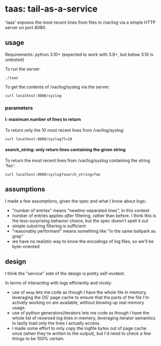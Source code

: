 # taas: tail-as-a-service

'taas' exposes the most recent lines from files in /var/log via a simple HTTP server on port 8080.

## usage

Requirements: python 3.10+ (expected to work with 3.8+, but below 3.10 is untested)

To run the server:

`./taas`

To get the contents of /var/log/syslog via the server:

`curl localhost:8080/syslog`

### parameters

#### l: maximum number of lines to return

To return only the 10 most recent lines from /var/log/syslog:

`curl localhost:8080/syslog?l=10`

#### search_string: only return lines containing the given string

To return the most recent lines from /var/log/syslog containing the string 'foo':

`curl localhost:8080/syslog?search_string=foo`

## assumptions

I made a few assumptions, given the spec and what I know about logs:
 * "number of entries" means "newline-separated lines", in this context
 * number of entries applies *after* filtering, rather than before. I think this is the less-surprising behavior choice, but the spec doesn't spell it out
 * simple substring filtering is sufficient
 * "reasonably performant" means something like "in the same ballpark as grep"
 * we have no realistic way to know the encodings of log files, so we'll be byte-oriented

## design

I think the "service" side of the design is pretty self-evident.

In terms of interacting with logs efficiently and nicely:
 * use of `mmap` lets me code as though I have the whole file in memory, leveraging the OS' page cache to ensure that the parts of the file I'm actively working on are available, without blowing up real memory usage.
 * use of python generators/iterators lets me code as though I have the whole list of reversed log lines in memory, leveraging iterator semantics to lazily load only the lines I actually access.
 * I made some effort to only *copy* the logfile bytes out of page cache once (when they're written to the output), but I'd need to check a few things to be 100% certain.
